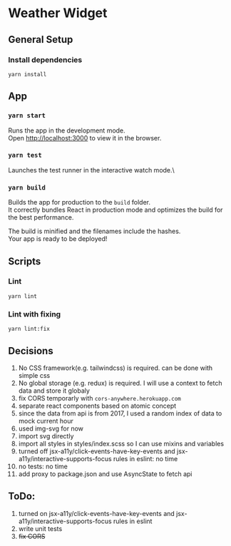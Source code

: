 # Weather Widget

## General Setup
### Install dependencies
`yarn install`
## App
### `yarn start`

Runs the app in the development mode.\
Open [http://localhost:3000](http://localhost:3000) to view it in the browser.
### `yarn test`

Launches the test runner in the interactive watch mode.\
### `yarn build`

Builds the app for production to the `build` folder.\
It correctly bundles React in production mode and optimizes the build for the best performance.

The build is minified and the filenames include the hashes.\
Your app is ready to be deployed!

## Scripts
### Lint
`yarn lint`
### Lint with fixing
`yarn lint:fix`

## Decisions
1. No CSS framework(e.g. tailwindcss) is required. can be done with simple css
1. No global storage (e.g. redux) is required. I will use a context to fetch data and store it globaly
1. fix CORS temporarly with `cors-anywhere.herokuapp.com`
1. separate react components based on atomic concept 
1. since the data from api is from 2017, I used a random index of data to mock current hour
1. used img-svg for now
1. import svg directly
1. import all styles in styles/index.scss so I can use mixins and variables
1. turned off jsx-a11y/click-events-have-key-events and jsx-a11y/interactive-supports-focus rules in eslint: no time
1. no tests: no time
1. add proxy to package.json and use AsyncState to fetch api

## ToDo:

1. turned on jsx-a11y/click-events-have-key-events and jsx-a11y/interactive-supports-focus rules in eslint
1. write unit tests
1. ~~fix CORS~~